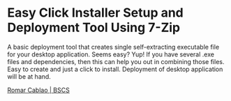 # Easy Click Installer Setup and Deployment Tool Using 7-Zip

A basic deployment tool that creates single self-extracting executable file for your desktop application.
Seems easy? Yup! If you have several .exe files and dependencies, then this can help you out in combining those files.
Easy to create and just a click to install. Deployment of desktop application will be at hand.

<a href="https://www.linkedin.com/in/romarcablao/">Romar Cablao | BSCS</a>
